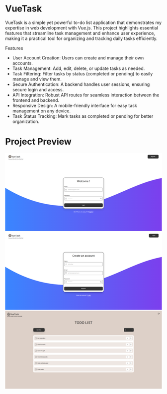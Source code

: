 # VueTask

VueTask is a simple yet powerful to-do list application that demonstrates my expertise in web development with Vue.js. This project highlights essential features that streamline task management and enhance user experience, making it a practical tool for organizing and tracking daily tasks efficiently.

Features
* User Account Creation: Users can create and manage their own accounts.
* Task Management: Add, edit, delete, or update tasks as needed.
* Task Filtering: Filter tasks by status (completed or pending) to easily manage and view them.
* Secure Authentication: A backend handles user sessions, ensuring secure login and access.
* API Integration: Robust API routes for seamless interaction between the frontend and backend.
* Responsive Design: A mobile-friendly interface for easy task management on any device.
* Task Status Tracking: Mark tasks as completed or pending for better organization.

# Project Preview

![homepage](./screenshots/login-page.png)
![loginpage](./screenshots/register-page.png)
![lastestpage](./screenshots/todo-list-page.png)

